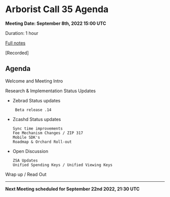 # Arborist Call 35 Agenda

**Meeting Date: September 8th, 2022 15:00 UTC**

Duration: 1 hour

[Full notes](https://github.com/ZcashCommunityGrants/arboretum-notes/blob/main/AllArboristCallNotes/Arborist%20Call%2035-Notes.md)

[Recorded]


## Agenda

Welcome and Meeting Intro

Research & Implementation Status Updates

+ Zebrad Status updates 

       Beta release .14
    
    

+ Zcashd Status updates

      Sync time improvements
      Fee Mechanism Changes / ZIP 317
      Mobile SDK's
      Roadmap & Orchard Roll-out




+ Open Discussion
   
      ZSA Updates
      Unified Spending Keys / Unified Viewing Keys




Wrap up / Read Out

___

**Next Meeting scheduled for September 22nd 2022, 21:30 UTC**